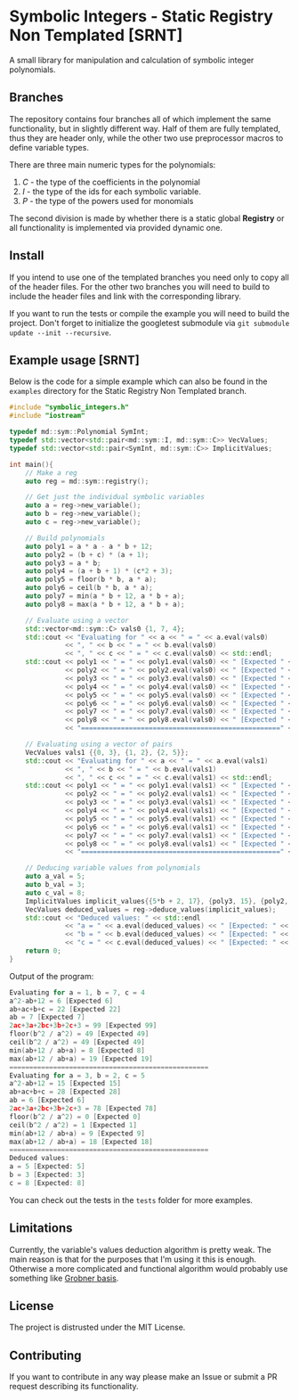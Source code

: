 # Symbolic Integers - Static Registry Non Templated [SRNT]
A small library for manipulation and calculation of symbolic 
integer polynomials.

## Branches
The repository contains four branches all of which implement the same
functionality, but in slightly different way. Half of them are fully 
templated, thus they are header only, while the other two use 
preprocessor macros to define variable types. 

There are three main numeric types for the polynomials:

   1. *C* - the type of the coefficients in the polynomial
   2. *I* - the type of the ids for each symbolic variable. 
   3. *P* - the type of the powers used for monomials

The second division is made by whether there is a static global 
**Registry** or all functionality is implemented via provided dynamic one.

## Install
If you intend to use one of the templated branches you need only to copy
all of the header files. For the other two branches you will need to 
build to include the header files and link with the corresponding library.

If you want to run the tests or compile the example you will need to 
build the project. Don't forget to initialize the googletest submodule 
via `git submodule update --init --recursive`. 
 
## Example usage [SRNT]

Below is the code for a simple example which can also
be found in the `examples` directory for the Static Registry Non Templated branch.

```c++
#include "symbolic_integers.h"
#include "iostream"

typedef md::sym::Polynomial SymInt;
typedef std::vector<std::pair<md::sym::I, md::sym::C>> VecValues;
typedef std::vector<std::pair<SymInt, md::sym::C>> ImplicitValues;

int main(){
    // Make a reg
    auto reg = md::sym::registry();

    // Get just the individual symbolic variables
    auto a = reg->new_variable();
    auto b = reg->new_variable();
    auto c = reg->new_variable();

    // Build polynomials
    auto poly1 = a * a - a * b + 12;
    auto poly2 = (b + c) * (a + 1);
    auto poly3 = a * b;
    auto poly4 = (a + b + 1) * (c*2 + 3);
    auto poly5 = floor(b * b, a * a);
    auto poly6 = ceil(b * b, a * a);
    auto poly7 = min(a * b + 12, a * b + a);
    auto poly8 = max(a * b + 12, a * b + a);

    // Evaluate using a vector
    std::vector<md::sym::C> vals0 {1, 7, 4};
    std::cout << "Evaluating for " << a << " = " << a.eval(vals0)
              << ", " << b << " = " << b.eval(vals0)
              << ", " << c << " = " << c.eval(vals0) << std::endl;
    std::cout << poly1 << " = " << poly1.eval(vals0) << " [Expected " << 6 << "]" << std::endl
              << poly2 << " = " << poly2.eval(vals0) << " [Expected " << 22 << "]" << std::endl
              << poly3 << " = " << poly3.eval(vals0) << " [Expected " << 7 << "]" << std::endl
              << poly4 << " = " << poly4.eval(vals0) << " [Expected " << 99 << "]" << std::endl
              << poly5 << " = " << poly5.eval(vals0) << " [Expected " << 49 << "]" << std::endl
              << poly6 << " = " << poly6.eval(vals0) << " [Expected " << 49 << "]" << std::endl
              << poly7 << " = " << poly7.eval(vals0) << " [Expected " << 8 << "]" << std::endl
              << poly8 << " = " << poly8.eval(vals0) << " [Expected " << 19 << "]" << std::endl
              << "==================================================" << std::endl;

    // Evaluating using a vector of pairs
    VecValues vals1 {{0, 3}, {1, 2}, {2, 5}};
    std::cout << "Evaluating for " << a << " = " << a.eval(vals1)
              << ", " << b << " = " << b.eval(vals1)
              << ", " << c << " = " << c.eval(vals1) << std::endl;
    std::cout << poly1 << " = " << poly1.eval(vals1) << " [Expected " << 15 << "]" << std::endl
              << poly2 << " = " << poly2.eval(vals1) << " [Expected " << 28 << "]" << std::endl
              << poly3 << " = " << poly3.eval(vals1) << " [Expected " << 6 << "]" << std::endl
              << poly4 << " = " << poly4.eval(vals1) << " [Expected " << 78 << "]" << std::endl
              << poly5 << " = " << poly5.eval(vals1) << " [Expected " << 0 << "]" << std::endl
              << poly6 << " = " << poly6.eval(vals1) << " [Expected " << 1 << "]" << std::endl
              << poly7 << " = " << poly7.eval(vals1) << " [Expected " << 9 << "]" << std::endl
              << poly8 << " = " << poly8.eval(vals1) << " [Expected " << 18 << "]" << std::endl
              << "==================================================" << std::endl;

    // Deducing variable values from polynomials
    auto a_val = 5;
    auto b_val = 3;
    auto c_val = 8;
    ImplicitValues implicit_values{{5*b + 2, 17}, {poly3, 15}, {poly2, 66}};
    VecValues deduced_values = reg->deduce_values(implicit_values);
    std::cout << "Deduced values: " << std::endl
              << "a = " << a.eval(deduced_values) << " [Expected: " << a_val << "]" <<  std::endl
              << "b = " << b.eval(deduced_values) << " [Expected: " << b_val << "]" <<  std::endl
              << "c = " << c.eval(deduced_values) << " [Expected: " << c_val << "]" <<  std::endl;
    return 0;
}
```

Output of the program:
```c++
Evaluating for a = 1, b = 7, c = 4
a^2-ab+12 = 6 [Expected 6]
ab+ac+b+c = 22 [Expected 22]
ab = 7 [Expected 7]
2ac+3a+2bc+3b+2c+3 = 99 [Expected 99]
floor(b^2 / a^2) = 49 [Expected 49]
ceil(b^2 / a^2) = 49 [Expected 49]
min(ab+12 / ab+a) = 8 [Expected 8]
max(ab+12 / ab+a) = 19 [Expected 19]
==================================================
Evaluating for a = 3, b = 2, c = 5
a^2-ab+12 = 15 [Expected 15]
ab+ac+b+c = 28 [Expected 28]
ab = 6 [Expected 6]
2ac+3a+2bc+3b+2c+3 = 78 [Expected 78]
floor(b^2 / a^2) = 0 [Expected 0]
ceil(b^2 / a^2) = 1 [Expected 1]
min(ab+12 / ab+a) = 9 [Expected 9]
max(ab+12 / ab+a) = 18 [Expected 18]
==================================================
Deduced values: 
a = 5 [Expected: 5]
b = 3 [Expected: 3]
c = 8 [Expected: 8]
```

You can check out the tests in the `tests` folder for more examples.

## Limitations

Currently, the variable's values deduction algorithm is pretty weak. 
The main reason is that for the purposes that I'm using it this is enough. 
Otherwise a more complicated and functional algorithm would probably use
something like [Grobner basis](https://en.wikipedia.org/wiki/Gr%C3%B6bner_basis).

## License
The project is distrusted under the MIT License.

## Contributing
If you want to contribute in any way please make an Issue or submit a PR
request describing its functionality.
